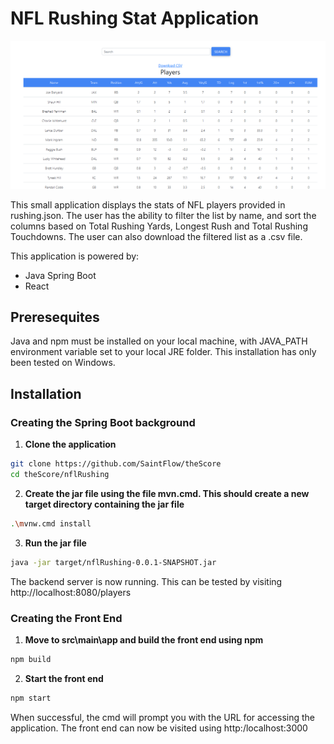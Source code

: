 # NFL Rushing Stat Application

![Image](/screenshot.png "Screenshot")

This small application displays the stats of NFL players provided in rushing.json. The user has the ability to filter the list by name, and sort the columns based on 
Total Rushing Yards, Longest Rush and Total Rushing Touchdowns. The user can also download the filtered list as a .csv file.

This application is powered by:
- Java Spring Boot
- React

## Preresequites
Java and npm must be installed on your local machine, with JAVA_PATH environment variable set to your local JRE folder. This installation has only been
tested on Windows.

## Installation
### Creating the Spring Boot background
1. **Clone the application**
  
```bash
git clone https://github.com/SaintFlow/theScore
cd theScore/nflRushing
```
2. **Create the jar file using the file mvn.cmd. This should create a new target directory containing the jar file**

```bash
.\mvnw.cmd install
```

3. **Run the jar file**

```bash
java -jar target/nflRushing-0.0.1-SNAPSHOT.jar
```
The backend server is now running. This can be tested by visiting http://localhost:8080/players

### Creating the Front End
1. **Move to src\main\app and build the front end using npm**
```bash
npm build
```
2. **Start the front end**
```bash
npm start
```

When successful, the cmd will prompt you with the URL for accessing the application. The front end can now be visited using http:/localhost:3000
